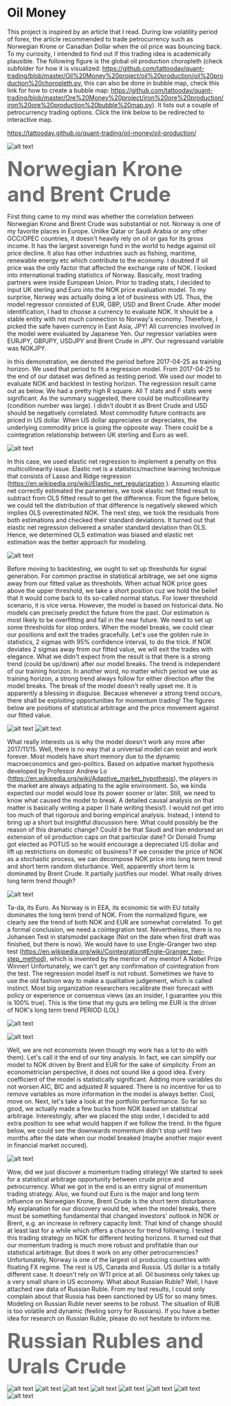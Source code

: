 # Oil Money

This project is inspired by an article that I read. During low volatility period of forex, the article recommended to trade petrocurrency such as Norwegian Krone or Canadian Dollar when the oil price was bouncing back. To my curiosity, I intended to find out if this trading idea is academically plausible. The following figure is the global oil production choropleth (check subfolder for how it is visualized: https://github.com/tattooday/quant-trading/blob/master/Oil%20Money%20project/oil%20production/oil%20production%20choropleth.py, this can also be done in bubble map, check this link for how to create a bubble map: https://github.com/tattooday/quant-trading/blob/master/Ore%20Money%20project/iron%20ore%20production/iron%20ore%20production%20bubble%20map.py). It lists out a couple of petrocurrency trading options. Click the link below to be redirected to interactive map.

https://tattooday.github.io/quant-trading/oil-money/oil-production/

![alt text](https://github.com/tattooday/quant-trading/blob/master/Oil%20Money%20project/preview/oil%20production%20choropleth.PNG)

<b><font color="#6F6F6F" size="+5"> Norwegian Krone and Brent Crude </font></b><br>

First thing came to my mind was whether the correlation between Norwegian Krone and Brent Crude was substantial or not. Norway is one of my favorite places in Europe. Unlike Qatar or Saudi Arabia or any other GCC/OPEC countries, it doesn't heavily rely on oil or gas for its gross income. It has the largest sovereign fund in the world to hedge against oil price decline. It also has other industries such as fishing, maritime, renewable energy etc which contribute to the economy. I doubted if oil price was the only factor that affected the exchange rate of NOK. I looked into international trading statistics of Norway. Basically, most trading partners were inside European Union. Prior to trading stats, I decided to input UK sterling and Euro into the NOK price evaluation model. To my surprise, Norway was actually doing a lot of business with US. Thus, the model regressor consisted of EUR, GBP, USD and Brent Crude. After model identification, I had to choose a currency to evaluate NOK. It should be a stable entity with not much connection to Norway's economy. Therefore, I picked the safe haven currency in East Asia, JPY! All currencies involved in the model were evaluated by Japanese Yen. Our regressor variables were EURJPY, GBPJPY, USDJPY and Brent Crude in JPY. Our regressand variable was NOKJPY.

In this demonstration, we denoted the period before 2017-04-25 as training horizon. We used that period to fit a regression model. From 2017-04-25 to the end of our dataset was defined as testing period. We used our model to evaluate NOK and backtest in testing horizon. The regression result came out as below. We had a pretty high R square. All T stats and F stats were significant. As the summary suggested, there could be multicollinearity (condition number was large). I didn't doubt it as Brent Crude and USD should be negatively correlated. Most commodity future contracts are priced in US dollar. When US dollar appreciates or depreciates, the underlying commodity price is going the opposite way. There could be a cointegration relationship between UK sterling and Euro as well.

![alt text](https://github.com/tattooday/quant-trading/blob/master/Oil%20Money%20project/preview/model%20summary.png)

In this case, we used elastic net regression to implement a penalty on this multicollinearity issue. Elastic net is a statistics/machine learning technique that consists of Lasso and Ridge regression (https://en.wikipedia.org/wiki/Elastic_net_regularization ). Assuming elastic net correctly estimated the parameters, we took elastic net fitted result to subtract from OLS fitted result to get the difference. From the figure below, we could tell the distribution of that difference is negatively skewed which implies OLS overestimated NOK. The next step, we took the residuals from both estimations and checked their standard deviations. It turned out that elastic net regression delivered a smaller standard deviation than OLS. Hence, we determined OLS estimation was biased and elastic net estimation was the better approach for modeling. 

![alt text](https://github.com/tattooday/quant-trading/blob/master/Oil%20Money%20project/preview/ols%20vs%20elastic%20net.png)

Before moving to backtesting, we ought to set up thresholds for signal generation. For common practise in statistical arbitrage, we set one sigma away from our fitted value as thresholds. When actual NOK price goes above the upper threshold, we take a short position cuz we hold the belief that it would come back to its so-called normal status. For lower threshold scenario, it is vice versa. However, the model is based on historical data. No models can precisely predict the future from the past. Our estimation is most likely to be overfitting and fail in the near future. We need to set up some thresholds for stop orders. When the model breaks, we could clear our positions and exit the trades gracefully. Let's use the golden rule in statistics, 2 sigmas with 95% confidence interval, to do the trick. If NOK deviates 2 sigmas away from our fitted value, we will exit the trades with elegance. What we didn't expect from the result is that there is a strong trend (could be up/down) after our model breaks. The trend is independent of our training horizon. In another word, no matter which period we use as training horizon, a strong trend always follow for either direction after the model breaks. The break of the model doesn't really upset me. It is apparently a blessing in disguise. Because whenever a strong trend occurs, there shall be exploiting opportunities for momentum trading! The figures below are positions of statistical arbitrage and the price movement against our fitted value.

![alt text](https://github.com/tattooday/quant-trading/blob/master/Oil%20Money%20project/preview/oil%20money%20positions.png)
![alt text](https://github.com/tattooday/quant-trading/blob/master/Oil%20Money%20project/preview/fitted%20vs%20actual.png)

What really interests us is why the model doesn't work any more after 2017/11/15. Well, there is no way that a universal model can exist and work forever. Most models have short memory due to the dynamic macroeconomics and geo-politics. Based on adpative market hypothesis developed by Professor Andrew Lo (https://en.wikipedia.org/wiki/Adaptive_market_hypothesis), the players in the market are always adpating to the agile environment. So, we kinda expected our model would lose its power sooner or later. Still, we need to know what caused the model to break. A detailed causal analysis on that matter is basically writing a paper (I hate writing thesis!). I would not get into too much of that rigorous and boring empirical analysis. Instead, I intend to bring up a short but insightful discussion here.  What could possibly be the reason of this dramatic change? Could it be that Saudi and Iran endorsed an extension of oil production caps on that particular date? Or Donald Trump got elected as POTUS so he would encourage a depreciated US dollar and lift up restrictions on domestic oil business? If we consider the price of NOK as a stochastic process, we can decompose NOK price into long term trend and short term random disturbance. Well, apparently short term is dominated by Brent Crude. It partially justifies our model. What really drives long term trend though? 

![alt text](https://github.com/tattooday/quant-trading/blob/master/Oil%20Money%20project/preview/brent%20crude.png)

Ta-da, its Euro. As Norway is in EEA, its economic tie with EU totally dominates the long term trend of NOK. From the normalized figure, we clearly see the trend of both NOK and EUR are somewhat correlated. To get a formal conclusion, we need a cointegration test. Nevertheless, there is no Johansen Test in statsmodel package (Not on the date when first draft was finished, but there is now). We would have to use Engle-Granger two step test (https://en.wikipedia.org/wiki/Cointegration#Engle–Granger_two-step_method), which is invented by the mentor of my mentor! A Nobel Prize Winner! Unfortunately, we can't get any confirmation of cointegration from the test. The regression model itself is not robust. Sometimes we have to use the old fashion way to make a qualitative judgement, which is called instinct. Most big organization researchers recalibrate their forecast with policy or experience or consensus views (as an insider, I guarantee you this is 100% true). This is the time that my guts are telling me EUR is the driver of NOK's long term trend PERIOD (LOL)

![alt text](https://github.com/tattooday/quant-trading/blob/master/Oil%20Money%20project/preview/trend.png)

![alt text](https://github.com/tattooday/quant-trading/blob/master/Oil%20Money%20project/preview/EG%20failed.png)

Well, we are not economists (even though my work has a lot to do with them). Let's call it the end of our tiny analysis. In fact, we can simplify our model to NOK driven by Brent and EUR for the sake of simplicity. From an econometrician perspective, it does not sound like a good idea. Every coefficient of the model is statistically significant. Adding more variables do not worsen AIC, BIC and adjusted R squared. There is no incentive for us to remove variables as more information in the model is always better. Cool, move on. Next, let's take a look at the portfolio performance. So far so good, we actually made a few bucks from NOK based on statistical arbitrage. Interestingly, after we placed the stop order, I decided to add extra position to see what would happen if we follow the trend. In the figure below, we could see the downwards momentum didn't stop until two months after the date when our model breaked (maybe another major event in financial market occured). 

![alt text](https://github.com/tattooday/quant-trading/blob/master/Oil%20Money%20project/preview/asset%20value.png)

Wow, did we just discover a momentum trading strategy! We started to seek for a statistical arbitrage opportunity between crude price and petrocurrency. What we got in the end is an entry signal of momentum trading strategy. Also, we found out Euro is the major and long term influence on Norwegian Krone, Brent Crude is the short term disturbance. My explanation for our discovery would be, when the model breaks, there must be something fundamental that changed investors' outlook in NOK or Brent, e.g. an increase in refinery capacity limit. That kind of change should at least last for a while which offers a chance for trend following. I tested this trading strategy on NOK for different testing horizons. It turned out that our momentum trading is much more robust and profitable than our statistical arbitrage. But does it work on any other petrocurrencies? Unfortunately, Norway is one of the largest oil producing countries with floating FX regime. The rest is US, Canada and Russia. US dollar is a totally different case. It doesn't rely on WTI price at all. Oil business only takes up a very small share in US economy. What about Russian Ruble? Well, I have attached raw data of Russian Ruble. From my test results, I could only complain about that Russia has been sanctioned by US for so many times. Modeling on Russian Ruble never seems to be robust. The situation of RUB is too volatile and dynamic (feeling sorry for Russians). If you have a better idea for research on Russian Ruble, please do not hesitate to inform me.

<b><font color="#6F6F6F" size="+5"> Russian Rubles and Urals Crude </font></b><br>

![alt text](https://github.com/tattooday/quant-trading/blob/master/Oil%20Money%20project/preview/rub%20stepwise1.png)
![alt text](https://github.com/tattooday/quant-trading/blob/master/Oil%20Money%20project/preview/rub%20stepwise2.png)
![alt text](https://github.com/tattooday/quant-trading/blob/master/Oil%20Money%20project/preview/rub%20ols%202018.PNG)
![alt text](https://github.com/tattooday/quant-trading/blob/master/Oil%20Money%20project/preview/rub%202018.png)
![alt text](https://github.com/tattooday/quant-trading/blob/master/Oil%20Money%20project/preview/rub%20ols%20be4%202018.PNG)
![alt text](https://github.com/tattooday/quant-trading/blob/master/Oil%20Money%20project/preview/rub%20be4%202018.png)
![alt text](https://github.com/tattooday/quant-trading/blob/master/Oil%20Money%20project/preview/rub%202018%20trend.png)
![alt text](https://github.com/tattooday/quant-trading/blob/master/Oil%20Money%20project/preview/rub%20cycle.png)
